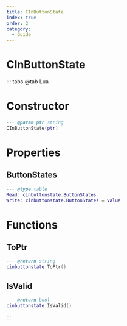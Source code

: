 ```yaml
---
title: CInButtonState
index: true
order: 2
category:
  - Guide
---
```


# CInButtonState

::: tabs
@tab Lua
# Constructor
```lua
--- @param ptr string
CInButtonState(ptr)
```
# Properties
## ButtonStates 
```lua
--- @type table
Read: cinbuttonstate.ButtonStates
Write: cinbuttonstate.ButtonStates = value
```
# Functions
## ToPtr
```lua
--- @return string
cinbuttonstate:ToPtr()
```
## IsValid
```lua
--- @return bool
cinbuttonstate:IsValid()
```

:::